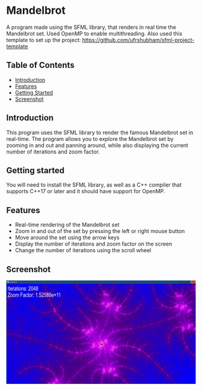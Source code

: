 # Mandelbrot

A program made using the SFML library, that renders in real time the Mandelbrot set. Used OpenMP to enable multithreading.
Also used this template to set up the project: https://github.com/ufrshubham/sfml-project-template

## Table of Contents

- [Introduction](#introduction)
- [Features](#features)
- [Getting Started](#getting)
- [Screenshot](#screenshot)

## Introduction

This program uses the SFML library to render the famous Mandelbrot set in real-time. The program allows you to explore the Mandelbrot set by zooming in and out and panning around, while also displaying the current number of iterations and zoom factor.

## Getting started
You will need to install the SFML library, as well as a C++ compiler that supports C++17 or later and it should have support for OpenMP.

## Features

- Real-time rendering of the Mandelbrot set
- Zoom in and out of the set by pressing the left or right mouse button
- Move around the set using the arrow keys
- Display the number of iterations and zoom factor on the screen
- Change the number of iterations using the scroll wheel

## Screenshot
![background image](./screenshots/ss1.png)
